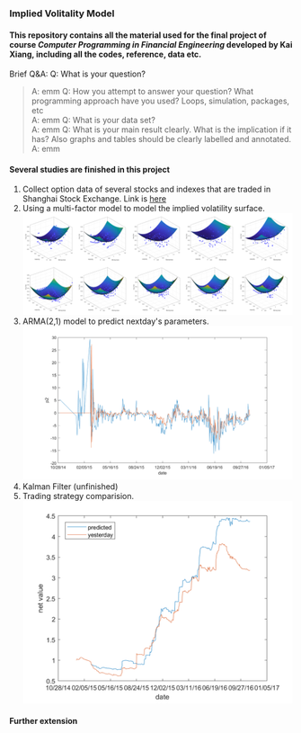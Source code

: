 ### Implied Volitality Model
#### This repository contains all the material used for the final project of course *Computer Programming in Financial Engineering* developed by Kai Xiang, including all the codes, reference, data etc.

Brief Q&A:
Q: What is your question? 
>A: emm
Q: How you attempt to answer your question? What programming approach have you used? Loops, simulation, packages, etc  
>A: emm
Q: What is your data set?  
>A: emm
Q: What is your main result clearly.  What is the implication if it has? Also graphs and tables should be clearly labelled and annotated. 
>A: emm

#### Several studies are finished in this project
1. Collect option data of several stocks and indexes that are traded in Shanghai Stock Exchange. Link is [here](https://github.com/kylerse/implied-volitality-model/tree/master/data)
2. Using a multi-factor model to model the implied volatility surface.
![surface](./pic/surface.png)
3. ARMA(2,1) model to predict nextday's parameters.
![arma](./pic/arma2.png)
4. Kalman Filter (unfinished)
5. Trading strategy comparision.
![strategies](./pic/predict3.png)

#### Further extension
